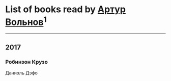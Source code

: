 # List of books read by [Артур Вольнов](http://vk.com/id225880893)<sup>1</sup>
---

## 2017

### Робинзон Крузо
Даниэль Дэфо



